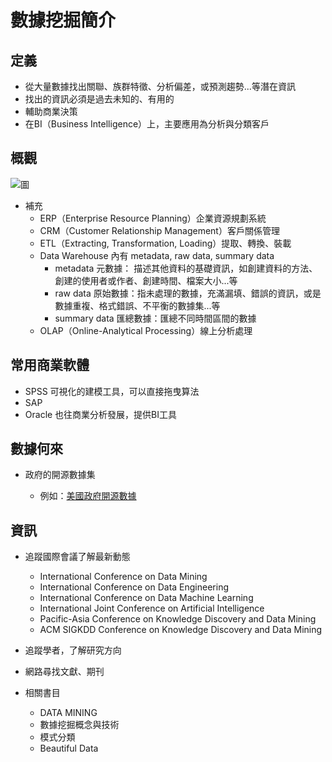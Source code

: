 數據挖掘簡介
===============

定義
---------------
  * 從大量數據找出關聯、族群特徵、分析偏差，或預測趨勢...等潛在資訊
  * 找出的資訊必須是過去未知的、有用的
  * 輔助商業決策
  * 在BI（Business Intelligence）上，主要應用為分析與分類客戶

概觀
----------------
![圖](http://www.fansysoft.com/web/images/competency/bi/bi-etl-process.png)

* 補充
  * ERP（Enterprise Resource Planning）企業資源規劃系統
  * CRM（Customer Relationship Management）客戶關係管理
  * ETL（Extracting, Transformation, Loading）提取、轉換、裝載
  * Data Warehouse 內有 metadata, raw data, summary data
    * metadata 元數據： 描述其他資料的基礎資訊，如創建資料的方法、創建的使用者或作者、創建時間、檔案大小...等
    * raw data 原始數據：指未處理的數據，充滿漏填、錯誤的資訊，或是數據重複、格式錯誤、不平衡的數據集...等
    * summary data 匯總數據：匯總不同時間區間的數據 
  * OLAP（Online-Analytical Processing）線上分析處理
  
常用商業軟體
----------------
* SPSS 可視化的建模工具，可以直接拖曳算法
* SAP
* Oracle 也往商業分析發展，提供BI工具

數據何來
----------------
* 政府的開源數據集<br/>

  * 例如：[美國政府開源數據](https://www.data.gov)

資訊
----------------

* 追蹤國際會議了解最新動態
  * International Conference on Data Mining
  * International Conference on Data Engineering
  * International Conference on Data Machine Learning<br/>
  * International Joint Conference on Artificial Intelligence<br/>
  * Pacific-Asia Conference on Knowledge Discovery and Data Mining<br/>
  * ACM SIGKDD Conference on Knowledge Discovery and Data Mining<br/>

* 追蹤學者，了解研究方向

* 網路尋找文獻、期刊

* 相關書目
  * DATA MINING
  * 數據挖掘概念與技術
  * 模式分類
  * Beautiful Data
  



